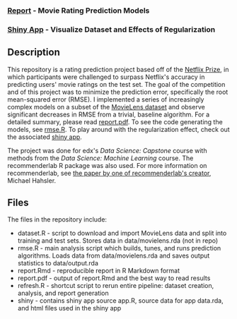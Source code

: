 ### [Report](/report.pdf) - Movie Rating Prediction Models
### [Shiny App](https://adghayes.shinyapps.io/movielensRegularizationExplorer/) - Visualize Dataset and Effects of Regularization


## Description

This repository is a rating prediction project based off of the [Netflix Prize](https://en.wikipedia.org/wiki/Netflix_Prize), in which participants were challenged to surpass Netflix's accuracy in predicting users' movie ratings on the test set. The goal of the competition and of this project was to minimize the prediction error, specifically the root mean-squared error (RMSE). I implemented a series of increasingly complex models on a subset of the [MovieLens dataset](https://grouplens.org/datasets/movielens/10m/) and observe significant decreases in RMSE from a trivial, baseline algorithm. For a detailed summary, please read [report.pdf](/report.pdf). To see the code generating the models, see [rmse.R](/rmse.R). To play around with the regularization effect, check out the associated [shiny app](https://adghayes.shinyapps.io/movielensRegularizationExplorer/).

The project was done for edx's *Data Science: Capstone* course with methods from the *Data Science: Machine Learning* course. The recommenderlab R package was also used. For more information on recommenderlab, see [the paper by one of recommenderlab's creator](https://cran.r-project.org/web/packages/recommenderlab/vignettes/recommenderlab.pdf), Michael Hahsler. 

## Files

The files in the repository include:

 - dataset.R - script to download and import MovieLens data and split into training and test sets. Stores data in data/movielens.rda (not in repo)
 - rmse.R - main analysis script which builds, tunes, and runs prediction algorithms. Loads data from data/movielens.rda and saves output statistics to data/output.rda
 - report.Rmd - reproducible report in R Markdown format
 - report.pdf - output of report.Rmd and the best way to read results
 - refresh.R - shortcut script to rerun entire pipeline: dataset creation, analysis, and report generation
 - shiny - contains shiny app source app.R, source data for app data.rda, and html files used in the shiny app
